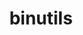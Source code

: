 ---
title: "binutils"
layout: cache
categories: [package, develop]
meta: {"versions": ["2.33.1", "2.38", "2.40"], "compilers": ["gcc@=11.1.0", "gcc@=11.3.0", "gcc@=11.4.0", "gcc@=7.3.1"], "oss": ["amzn2", "ubuntu20.04", "ubuntu22.04"], "platforms": ["linux"], "targets": ["ivybridge", "ppc64le", "x86_64", "x86_64_v3"], "stacks": ["e4s", "e4s-oneapi", "e4s-power", "ml-linux-x86_64-cpu", "ml-linux-x86_64-cuda", "ml-linux-x86_64-rocm", "root"], "num_specs": 14, "num_specs_by_stack": {"root": 14, "e4s-power": 2, "e4s-oneapi": 3, "e4s": 1, "ml-linux-x86_64-cpu": 3, "ml-linux-x86_64-rocm": 3, "ml-linux-x86_64-cuda": 3}}
spec_details: [{"hash": "gr4fioj6k3ikfddzquo5rkzoswghodvv", "compiler": "gcc@=7.3.1", "versions": ["2.38"], "os": "amzn2", "platform": "linux", "target": "ivybridge", "variants": ["build_system=autotools", "~gas", "+gold", "~headers", "~interwork", "+ld", "~libiberty", "libs=shared,static", "~lto", "+nls", "+plugins"], "stacks": ["root"], "size": "-", "tarball": "https://binaries.spack.io/develop/build_cache/linux-amzn2-ivybridge/gcc-7.3.1/binutils-2.38/linux-amzn2-ivybridge-gcc-7.3.1-binutils-2.38-gr4fioj6k3ikfddzquo5rkzoswghodvv.spack"}, {"hash": "g7hmz67m2xdzgsdptwnz45w6dceg76je", "compiler": "gcc@=7.3.1", "versions": ["2.38"], "os": "amzn2", "platform": "linux", "target": "ivybridge", "variants": ["build_system=autotools", "~gas", "+gold", "~headers", "~interwork", "+ld", "~libiberty", "libs=shared,static", "~lto", "+nls", "+plugins"], "stacks": ["root"], "size": "-", "tarball": "https://binaries.spack.io/develop/build_cache/linux-amzn2-ivybridge/gcc-7.3.1/binutils-2.38/linux-amzn2-ivybridge-gcc-7.3.1-binutils-2.38-g7hmz67m2xdzgsdptwnz45w6dceg76je.spack"}, {"hash": "ba7otc64lk3tyylg4uymp6tvlxljdqli", "compiler": "gcc@=7.3.1", "versions": ["2.38"], "os": "amzn2", "platform": "linux", "target": "x86_64_v3", "variants": ["build_system=autotools", "~gas", "+gold", "~headers", "~interwork", "+ld", "~libiberty", "libs=shared,static", "~lto", "+nls", "+plugins"], "stacks": ["root"], "size": "-", "tarball": "https://binaries.spack.io/develop/build_cache/linux-amzn2-x86_64_v3/gcc-7.3.1/binutils-2.38/linux-amzn2-x86_64_v3-gcc-7.3.1-binutils-2.38-ba7otc64lk3tyylg4uymp6tvlxljdqli.spack"}, {"hash": "odqygyebqsaebpwuynmlv3kwsqpz6pyw", "compiler": "gcc@=7.3.1", "versions": ["2.38"], "os": "amzn2", "platform": "linux", "target": "x86_64_v3", "variants": ["~gas", "+gold", "~headers", "~interwork", "+ld", "~libiberty", "libs=shared,static", "~lto", "+nls", "+plugins"], "stacks": ["root"], "size": "-", "tarball": "https://binaries.spack.io/develop/build_cache/linux-amzn2-x86_64_v3/gcc-7.3.1/binutils-2.38/linux-amzn2-x86_64_v3-gcc-7.3.1-binutils-2.38-odqygyebqsaebpwuynmlv3kwsqpz6pyw.spack"}, {"hash": "nxrmmsbgnjygtfwttekoenxalqvijgfx", "compiler": "gcc@=7.3.1", "versions": ["2.38"], "os": "amzn2", "platform": "linux", "target": "x86_64_v3", "variants": ["~gas", "+gold", "~headers", "~interwork", "+ld", "~libiberty", "libs=shared,static", "~lto", "+nls", "+plugins"], "stacks": ["root"], "size": "-", "tarball": "https://binaries.spack.io/develop/build_cache/linux-amzn2-x86_64_v3/gcc-7.3.1/binutils-2.38/linux-amzn2-x86_64_v3-gcc-7.3.1-binutils-2.38-nxrmmsbgnjygtfwttekoenxalqvijgfx.spack"}, {"hash": "r6rxtaeyaj5wsblfixs3mrqxr6gwgpwv", "compiler": "gcc@=11.1.0", "versions": ["2.40"], "os": "ubuntu20.04", "platform": "linux", "target": "ppc64le", "variants": ["build_system=autotools", "~gas", "+gold", "~gprofng", "+headers", "~interwork", "+ld", "+libiberty", "libs=shared,static", "~lto", "~nls", "~pgo", "+plugins"], "stacks": ["root", "e4s-power"], "size": "-", "tarball": "https://binaries.spack.io/develop/build_cache/linux-ubuntu20.04-ppc64le/gcc-11.1.0/binutils-2.40/linux-ubuntu20.04-ppc64le-gcc-11.1.0-binutils-2.40-r6rxtaeyaj5wsblfixs3mrqxr6gwgpwv.spack"}, {"hash": "s3topvkamlyyewjhtqio56u5nnsjiwev", "compiler": "gcc@=11.1.0", "versions": ["2.40"], "os": "ubuntu20.04", "platform": "linux", "target": "ppc64le", "variants": ["build_system=autotools", "compress_debug_sections=zlib", "~gas", "+gold", "~gprofng", "+headers", "~interwork", "+ld", "+libiberty", "libs=shared,static", "~lto", "~nls", "~pgo", "+plugins"], "stacks": ["root", "e4s-power"], "size": "-", "tarball": "https://binaries.spack.io/develop/build_cache/linux-ubuntu20.04-ppc64le/gcc-11.1.0/binutils-2.40/linux-ubuntu20.04-ppc64le-gcc-11.1.0-binutils-2.40-s3topvkamlyyewjhtqio56u5nnsjiwev.spack"}, {"hash": "isl2qne3lbcxxqgopwcav6om3z36mkyf", "compiler": "gcc@=11.1.0", "versions": ["2.33.1"], "os": "ubuntu20.04", "platform": "linux", "target": "x86_64", "variants": ["build_system=autotools", "~gas", "+gold", "+headers", "~interwork", "+ld", "+libiberty", "libs=shared,static", "~lto", "~nls", "+plugins"], "stacks": ["root", "e4s-oneapi"], "size": "-", "tarball": "https://binaries.spack.io/develop/build_cache/linux-ubuntu20.04-x86_64/gcc-11.1.0/binutils-2.33.1/linux-ubuntu20.04-x86_64-gcc-11.1.0-binutils-2.33.1-isl2qne3lbcxxqgopwcav6om3z36mkyf.spack"}, {"hash": "yvwhdphdrvlm4e445yuvb5kbd2gb4pci", "compiler": "gcc@=11.4.0", "versions": ["2.33.1"], "os": "ubuntu20.04", "platform": "linux", "target": "x86_64", "variants": ["build_system=autotools", "compress_debug_sections=zlib", "~gas", "+gold", "+headers", "~interwork", "+ld", "+libiberty", "libs=shared,static", "~lto", "~nls", "+plugins"], "stacks": ["root", "e4s-oneapi"], "size": "-", "tarball": "https://binaries.spack.io/develop/build_cache/linux-ubuntu20.04-x86_64/gcc-11.4.0/binutils-2.33.1/linux-ubuntu20.04-x86_64-gcc-11.4.0-binutils-2.33.1-yvwhdphdrvlm4e445yuvb5kbd2gb4pci.spack"}, {"hash": "z7s6ryivsfoe2sbh7levddzcs6k2k6w6", "compiler": "gcc@=11.1.0", "versions": ["2.33.1"], "os": "ubuntu20.04", "platform": "linux", "target": "x86_64", "variants": ["build_system=autotools", "~gas", "+gold", "+headers", "~interwork", "+ld", "+libiberty", "libs=shared,static", "~lto", "~nls", "+plugins"], "stacks": ["root", "e4s-oneapi"], "size": "-", "tarball": "https://binaries.spack.io/develop/build_cache/linux-ubuntu20.04-x86_64/gcc-11.1.0/binutils-2.33.1/linux-ubuntu20.04-x86_64-gcc-11.1.0-binutils-2.33.1-z7s6ryivsfoe2sbh7levddzcs6k2k6w6.spack"}, {"hash": "gomuuxvx5ucfgcxou6arky3ojcef2jol", "compiler": "gcc@=11.1.0", "versions": ["2.40"], "os": "ubuntu20.04", "platform": "linux", "target": "x86_64_v3", "variants": ["build_system=autotools", "~gas", "+gold", "~gprofng", "+headers", "~interwork", "+ld", "+libiberty", "libs=shared,static", "~lto", "~nls", "~pgo", "+plugins"], "stacks": ["root", "e4s"], "size": "-", "tarball": "https://binaries.spack.io/develop/build_cache/linux-ubuntu20.04-x86_64_v3/gcc-11.1.0/binutils-2.40/linux-ubuntu20.04-x86_64_v3-gcc-11.1.0-binutils-2.40-gomuuxvx5ucfgcxou6arky3ojcef2jol.spack"}, {"hash": "nozftdnauq35mwvg7jil3vglndn7ctj7", "compiler": "gcc@=11.3.0", "versions": ["2.40"], "os": "ubuntu22.04", "platform": "linux", "target": "x86_64_v3", "variants": ["build_system=autotools", "~gas", "+gold", "~gprofng", "+headers", "~interwork", "+ld", "~libiberty", "libs=shared,static", "~lto", "~nls", "~pgo", "+plugins"], "stacks": ["root", "ml-linux-x86_64-cpu", "ml-linux-x86_64-rocm", "ml-linux-x86_64-cuda"], "size": "-", "tarball": "https://binaries.spack.io/develop/build_cache/linux-ubuntu22.04-x86_64_v3/gcc-11.3.0/binutils-2.40/linux-ubuntu22.04-x86_64_v3-gcc-11.3.0-binutils-2.40-nozftdnauq35mwvg7jil3vglndn7ctj7.spack"}, {"hash": "4t32qxgnpphjaywhchbd6gq6jqkjrmca", "compiler": "gcc@=11.3.0", "versions": ["2.40"], "os": "ubuntu22.04", "platform": "linux", "target": "x86_64_v3", "variants": ["build_system=autotools", "~gas", "+gold", "~gprofng", "~headers", "~interwork", "+ld", "~libiberty", "libs=shared,static", "~lto", "~nls", "~pgo", "+plugins"], "stacks": ["root", "ml-linux-x86_64-cpu", "ml-linux-x86_64-rocm", "ml-linux-x86_64-cuda"], "size": "-", "tarball": "https://binaries.spack.io/develop/build_cache/linux-ubuntu22.04-x86_64_v3/gcc-11.3.0/binutils-2.40/linux-ubuntu22.04-x86_64_v3-gcc-11.3.0-binutils-2.40-4t32qxgnpphjaywhchbd6gq6jqkjrmca.spack"}, {"hash": "nhslgbbf3w756jh2bw7kkyxm7gzece5d", "compiler": "gcc@=11.3.0", "versions": ["2.40"], "os": "ubuntu22.04", "platform": "linux", "target": "x86_64_v3", "variants": ["build_system=autotools", "~gas", "+gold", "~gprofng", "+headers", "~interwork", "+ld", "~libiberty", "libs=shared,static", "~lto", "~nls", "~pgo", "+plugins"], "stacks": ["root", "ml-linux-x86_64-cpu", "ml-linux-x86_64-rocm", "ml-linux-x86_64-cuda"], "size": "-", "tarball": "https://binaries.spack.io/develop/build_cache/linux-ubuntu22.04-x86_64_v3/gcc-11.3.0/binutils-2.40/linux-ubuntu22.04-x86_64_v3-gcc-11.3.0-binutils-2.40-nhslgbbf3w756jh2bw7kkyxm7gzece5d.spack"}]
---
